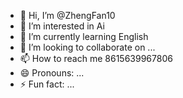 - 👋 Hi, I’m @ZhengFan10
- 👀 I’m interested in Ai
- 🌱 I’m currently learning English
- 💞️ I’m looking to collaborate on ...
- 📫 How to reach me 8615639967806
- 😄 Pronouns: ...
- ⚡ Fun fact: ...

<!---
ZhengFan10/ZhengFan10 is a ✨ special ✨ repository because its `README.md` (this file) appears on your GitHub profile.
You can click the Preview link to take a look at your changes.
--->
